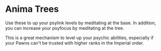 # Anima Trees

Use these to up your psylink levels by meditating at the base. In addition, you can increase your psyfocus by meditating at the tree.

This is a great mechanism to level up your psychic abilities, especially if your Pawns can't be trusted with higher ranks in the Imperial order.